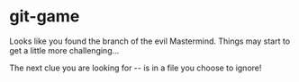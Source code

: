 git-game
========

Looks like you found the branch of the evil Mastermind.
Things may start to get a little more challenging...

The next clue you are looking for --
   is in a file you choose to ignore!

